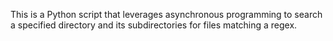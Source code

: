 This is a Python script that leverages asynchronous programming to search a specified directory and its subdirectories for files matching a regex.
